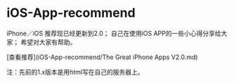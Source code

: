 # iOS-App-recommend

iPhone／iOS 推荐现已经更新到2.0；
自己在使用iOS APP的一些小心得分享给大家；
希望对大家有帮助。

[查看推荐](iOS-App-recommend/The Great iPhone Apps V2.0.md)

注：先前的1.x版本是用html写在自己的服务器上。
